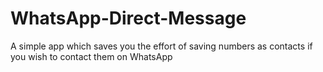 # WhatsApp-Direct-Message
A simple app which saves you the effort of saving numbers as contacts if you wish to contact them on WhatsApp
